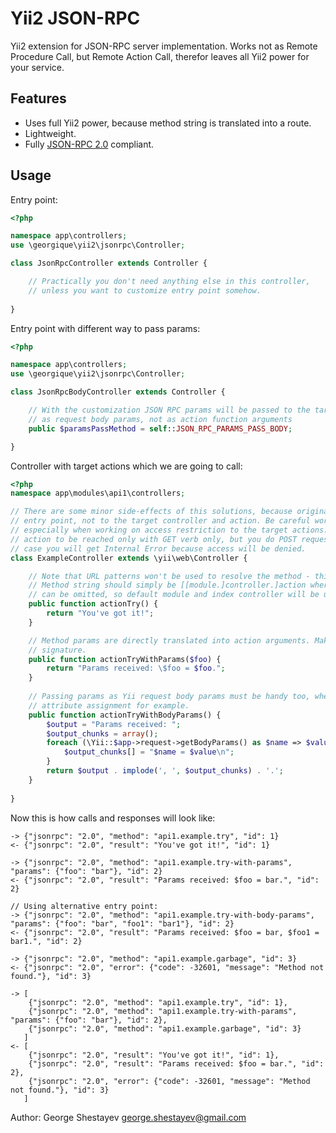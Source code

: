 # Yii2 JSON-RPC

Yii2 extension for JSON-RPC server implementation. Works not as Remote Procedure Call, but Remote Action Call, therefor leaves all Yii2 power for your service.

## Features
* Uses full Yii2 power, because method string is translated into a route. 
* Lightweight.
* Fully [JSON-RPC 2.0](http://www.jsonrpc.org/specification) compliant.


## Usage
Entry point:
```php
<?php

namespace app\controllers;
use \georgique\yii2\jsonrpc\Controller;

class JsonRpcController extends Controller {

	// Practically you don't need anything else in this controller, 
	// unless you want to customize entry point somehow.
	
}
```

Entry point with different way to pass params:
```php
<?php

namespace app\controllers;
use \georgique\yii2\jsonrpc\Controller;

class JsonRpcBodyController extends Controller {

	// With the customization JSON RPC params will be passed to the target action
	// as request body params, not as action function arguments
    public $paramsPassMethod = self::JSON_RPC_PARAMS_PASS_BODY;

}
```

Controller with target actions which we are going to call:
```php
<?php
namespace app\modules\api1\controllers;

// There are some minor side-effects of this solutions, because original request is made to the
// entry point, not to the target controller and action. Be careful working with Request object,
// especially when working on access restriction to the target actions. For example, you want an
// action to be reached only with GET verb only, but you do POST request to the endpoint. In that
// case you will get Internal Error because access will be denied.
class ExampleController extends \yii\web\Controller {

    // Note that URL patterns won't be used to resolve the method - this would not be resourse-wise.
    // Method string should simply be [[module.]controller.]action where module and controller parts
    // can be omitted, so default module and index controller will be used.
    public function actionTry() {
        return "You've got it!";
    }

    // Method params are directly translated into action arguments. Make sure your call matches action
    // signature.
    public function actionTryWithParams($foo) {
        return "Params received: \$foo = $foo.";
    }
    
    // Passing params as Yii request body params must be handy too, when we need to do a massive
    // attribute assignment for example.
    public function actionTryWithBodyParams() {
        $output = "Params received: ";
        $output_chunks = array();
        foreach (\Yii::$app->request->getBodyParams() as $name => $value) {
            $output_chunks[] = "$name = $value\n";
        }
        return $output . implode(', ', $output_chunks) . '.';
    }
 
}
```

Now this is how calls and responses will look like:
```
-> {"jsonrpc": "2.0", "method": "api1.example.try", "id": 1}
<- {"jsonrpc": "2.0", "result": "You've got it!", "id": 1}

-> {"jsonrpc": "2.0", "method": "api1.example.try-with-params", "params": {"foo": "bar"}, "id": 2}
<- {"jsonrpc": "2.0", "result": "Params received: $foo = bar.", "id": 2}

// Using alternative entry point:
-> {"jsonrpc": "2.0", "method": "api1.example.try-with-body-params", "params": {"foo": "bar", "foo1": "bar1"}, "id": 2}
<- {"jsonrpc": "2.0", "result": "Params received: $foo = bar, $foo1 = bar1.", "id": 2}

-> {"jsonrpc": "2.0", "method": "api1.example.garbage", "id": 3}
<- {"jsonrpc": "2.0", "error": {"code": -32601, "message": "Method not found."}, "id": 3}

-> [
	{"jsonrpc": "2.0", "method": "api1.example.try", "id": 1},
   	{"jsonrpc": "2.0", "method": "api1.example.try-with-params", "params": {"foo": "bar"}, "id": 2},
	{"jsonrpc": "2.0", "method": "api1.example.garbage", "id": 3}
   ]
<- [
	{"jsonrpc": "2.0", "result": "You've got it!", "id": 1},
   	{"jsonrpc": "2.0", "result": "Params received: $foo = bar.", "id": 2},
	{"jsonrpc": "2.0", "error": {"code": -32601, "message": "Method not found."}, "id": 3}
   ]
```

Author: George Shestayev george.shestayev@gmail.com
